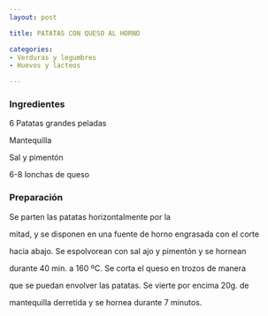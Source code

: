 ```yaml
---
layout: post

title: PATATAS CON QUESO AL HORNO

categories:
- Verduras y legumbres
- Huevos y lacteos

---
```

<h3>Ingredientes</h3>

6 Patatas grandes peladas

Mantequilla

Sal y pimentón

6-8 lonchas de queso

<h3>Preparación</h3>

Se parten las patatas horizontalmente por la

mitad, y se disponen en una fuente de horno engrasada con el corte

hacia abajo. Se espolvorean con sal ajo y pimentón y se hornean

durante 40 min. a 160 ºC. Se corta el queso en trozos de manera

que se puedan envolver las patatas. Se vierte por encima 20g. de

mantequilla derretida y se hornea durante 7 minutos.